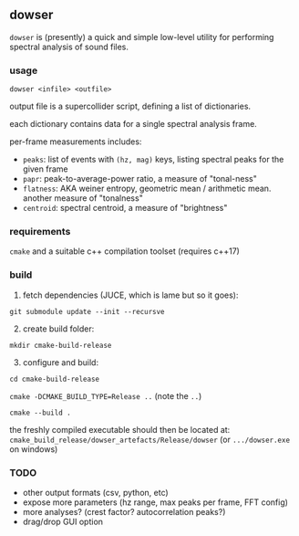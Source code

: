 ## dowser

`dowser` is (presently) a quick and simple low-level utility for performing spectral analysis of sound files.

### usage

`dowser <infile> <outfile>`

output file is a supercollider script, defining a list of dictionaries. 

each dictionary contains data for a single spectral analysis frame.

per-frame measurements includes:

- `peaks`: list of events with `(hz, mag)` keys, listing spectral peaks for the given frame
- `papr`: peak-to-average-power ratio, a measure of "tonal-ness"
- `flatness`: AKA weiner entropy, geometric mean / arithmetic mean. another measure of "tonalness"
- `centroid`: spectral centroid, a measure of "brightness"

### requirements

`cmake` and a suitable c++ compilation toolset (requires c++17)

### build

1. fetch dependencies (JUCE, which is lame but so it goes):

`git submodule update --init --recursve`

2. create build folder:

`mkdir cmake-build-release`

3. configure and build:

`cd cmake-build-release`

`cmake -DCMAKE_BUILD_TYPE=Release ..` (note the `..`)

`cmake --build .`

the freshly compiled executable should then be located at:
`cmake_build_release/dowser_artefacts/Release/dowser` 
(or `.../dowser.exe` on windows)

### TODO

- other output formats (csv, python, etc)
- expose more parameters (hz range, max peaks per frame, FFT config)
- more analyses? (crest factor? autocorrelation peaks?)
- drag/drop GUI option
